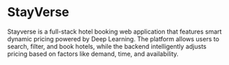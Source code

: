 # StayVerse
Stayverse is a full-stack hotel booking web application that features smart dynamic pricing powered by Deep Learning. The platform allows users to search, filter, and book hotels, while the backend intelligently adjusts pricing based on factors like demand, time, and availability.
